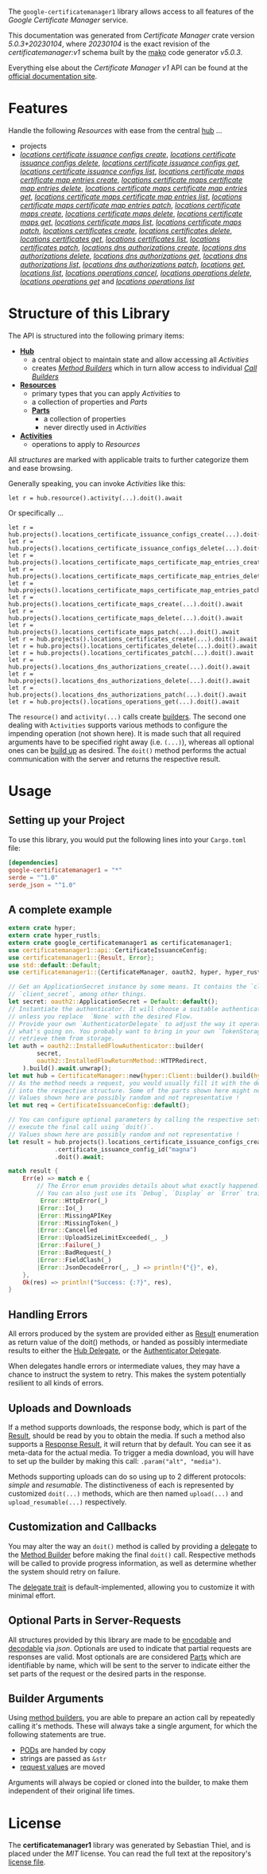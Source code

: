 <!---
DO NOT EDIT !
This file was generated automatically from 'src/generator/templates/api/README.md.mako'
DO NOT EDIT !
-->
The `google-certificatemanager1` library allows access to all features of the *Google Certificate Manager* service.

This documentation was generated from *Certificate Manager* crate version *5.0.3+20230104*, where *20230104* is the exact revision of the *certificatemanager:v1* schema built by the [mako](http://www.makotemplates.org/) code generator *v5.0.3*.

Everything else about the *Certificate Manager* *v1* API can be found at the
[official documentation site](https://cloud.google.com/certificate-manager).
# Features

Handle the following *Resources* with ease from the central [hub](https://docs.rs/google-certificatemanager1/5.0.3+20230104/google_certificatemanager1/CertificateManager) ... 

* projects
 * [*locations certificate issuance configs create*](https://docs.rs/google-certificatemanager1/5.0.3+20230104/google_certificatemanager1/api::ProjectLocationCertificateIssuanceConfigCreateCall), [*locations certificate issuance configs delete*](https://docs.rs/google-certificatemanager1/5.0.3+20230104/google_certificatemanager1/api::ProjectLocationCertificateIssuanceConfigDeleteCall), [*locations certificate issuance configs get*](https://docs.rs/google-certificatemanager1/5.0.3+20230104/google_certificatemanager1/api::ProjectLocationCertificateIssuanceConfigGetCall), [*locations certificate issuance configs list*](https://docs.rs/google-certificatemanager1/5.0.3+20230104/google_certificatemanager1/api::ProjectLocationCertificateIssuanceConfigListCall), [*locations certificate maps certificate map entries create*](https://docs.rs/google-certificatemanager1/5.0.3+20230104/google_certificatemanager1/api::ProjectLocationCertificateMapCertificateMapEntryCreateCall), [*locations certificate maps certificate map entries delete*](https://docs.rs/google-certificatemanager1/5.0.3+20230104/google_certificatemanager1/api::ProjectLocationCertificateMapCertificateMapEntryDeleteCall), [*locations certificate maps certificate map entries get*](https://docs.rs/google-certificatemanager1/5.0.3+20230104/google_certificatemanager1/api::ProjectLocationCertificateMapCertificateMapEntryGetCall), [*locations certificate maps certificate map entries list*](https://docs.rs/google-certificatemanager1/5.0.3+20230104/google_certificatemanager1/api::ProjectLocationCertificateMapCertificateMapEntryListCall), [*locations certificate maps certificate map entries patch*](https://docs.rs/google-certificatemanager1/5.0.3+20230104/google_certificatemanager1/api::ProjectLocationCertificateMapCertificateMapEntryPatchCall), [*locations certificate maps create*](https://docs.rs/google-certificatemanager1/5.0.3+20230104/google_certificatemanager1/api::ProjectLocationCertificateMapCreateCall), [*locations certificate maps delete*](https://docs.rs/google-certificatemanager1/5.0.3+20230104/google_certificatemanager1/api::ProjectLocationCertificateMapDeleteCall), [*locations certificate maps get*](https://docs.rs/google-certificatemanager1/5.0.3+20230104/google_certificatemanager1/api::ProjectLocationCertificateMapGetCall), [*locations certificate maps list*](https://docs.rs/google-certificatemanager1/5.0.3+20230104/google_certificatemanager1/api::ProjectLocationCertificateMapListCall), [*locations certificate maps patch*](https://docs.rs/google-certificatemanager1/5.0.3+20230104/google_certificatemanager1/api::ProjectLocationCertificateMapPatchCall), [*locations certificates create*](https://docs.rs/google-certificatemanager1/5.0.3+20230104/google_certificatemanager1/api::ProjectLocationCertificateCreateCall), [*locations certificates delete*](https://docs.rs/google-certificatemanager1/5.0.3+20230104/google_certificatemanager1/api::ProjectLocationCertificateDeleteCall), [*locations certificates get*](https://docs.rs/google-certificatemanager1/5.0.3+20230104/google_certificatemanager1/api::ProjectLocationCertificateGetCall), [*locations certificates list*](https://docs.rs/google-certificatemanager1/5.0.3+20230104/google_certificatemanager1/api::ProjectLocationCertificateListCall), [*locations certificates patch*](https://docs.rs/google-certificatemanager1/5.0.3+20230104/google_certificatemanager1/api::ProjectLocationCertificatePatchCall), [*locations dns authorizations create*](https://docs.rs/google-certificatemanager1/5.0.3+20230104/google_certificatemanager1/api::ProjectLocationDnsAuthorizationCreateCall), [*locations dns authorizations delete*](https://docs.rs/google-certificatemanager1/5.0.3+20230104/google_certificatemanager1/api::ProjectLocationDnsAuthorizationDeleteCall), [*locations dns authorizations get*](https://docs.rs/google-certificatemanager1/5.0.3+20230104/google_certificatemanager1/api::ProjectLocationDnsAuthorizationGetCall), [*locations dns authorizations list*](https://docs.rs/google-certificatemanager1/5.0.3+20230104/google_certificatemanager1/api::ProjectLocationDnsAuthorizationListCall), [*locations dns authorizations patch*](https://docs.rs/google-certificatemanager1/5.0.3+20230104/google_certificatemanager1/api::ProjectLocationDnsAuthorizationPatchCall), [*locations get*](https://docs.rs/google-certificatemanager1/5.0.3+20230104/google_certificatemanager1/api::ProjectLocationGetCall), [*locations list*](https://docs.rs/google-certificatemanager1/5.0.3+20230104/google_certificatemanager1/api::ProjectLocationListCall), [*locations operations cancel*](https://docs.rs/google-certificatemanager1/5.0.3+20230104/google_certificatemanager1/api::ProjectLocationOperationCancelCall), [*locations operations delete*](https://docs.rs/google-certificatemanager1/5.0.3+20230104/google_certificatemanager1/api::ProjectLocationOperationDeleteCall), [*locations operations get*](https://docs.rs/google-certificatemanager1/5.0.3+20230104/google_certificatemanager1/api::ProjectLocationOperationGetCall) and [*locations operations list*](https://docs.rs/google-certificatemanager1/5.0.3+20230104/google_certificatemanager1/api::ProjectLocationOperationListCall)




# Structure of this Library

The API is structured into the following primary items:

* **[Hub](https://docs.rs/google-certificatemanager1/5.0.3+20230104/google_certificatemanager1/CertificateManager)**
    * a central object to maintain state and allow accessing all *Activities*
    * creates [*Method Builders*](https://docs.rs/google-certificatemanager1/5.0.3+20230104/google_certificatemanager1/client::MethodsBuilder) which in turn
      allow access to individual [*Call Builders*](https://docs.rs/google-certificatemanager1/5.0.3+20230104/google_certificatemanager1/client::CallBuilder)
* **[Resources](https://docs.rs/google-certificatemanager1/5.0.3+20230104/google_certificatemanager1/client::Resource)**
    * primary types that you can apply *Activities* to
    * a collection of properties and *Parts*
    * **[Parts](https://docs.rs/google-certificatemanager1/5.0.3+20230104/google_certificatemanager1/client::Part)**
        * a collection of properties
        * never directly used in *Activities*
* **[Activities](https://docs.rs/google-certificatemanager1/5.0.3+20230104/google_certificatemanager1/client::CallBuilder)**
    * operations to apply to *Resources*

All *structures* are marked with applicable traits to further categorize them and ease browsing.

Generally speaking, you can invoke *Activities* like this:

```Rust,ignore
let r = hub.resource().activity(...).doit().await
```

Or specifically ...

```ignore
let r = hub.projects().locations_certificate_issuance_configs_create(...).doit().await
let r = hub.projects().locations_certificate_issuance_configs_delete(...).doit().await
let r = hub.projects().locations_certificate_maps_certificate_map_entries_create(...).doit().await
let r = hub.projects().locations_certificate_maps_certificate_map_entries_delete(...).doit().await
let r = hub.projects().locations_certificate_maps_certificate_map_entries_patch(...).doit().await
let r = hub.projects().locations_certificate_maps_create(...).doit().await
let r = hub.projects().locations_certificate_maps_delete(...).doit().await
let r = hub.projects().locations_certificate_maps_patch(...).doit().await
let r = hub.projects().locations_certificates_create(...).doit().await
let r = hub.projects().locations_certificates_delete(...).doit().await
let r = hub.projects().locations_certificates_patch(...).doit().await
let r = hub.projects().locations_dns_authorizations_create(...).doit().await
let r = hub.projects().locations_dns_authorizations_delete(...).doit().await
let r = hub.projects().locations_dns_authorizations_patch(...).doit().await
let r = hub.projects().locations_operations_get(...).doit().await
```

The `resource()` and `activity(...)` calls create [builders][builder-pattern]. The second one dealing with `Activities` 
supports various methods to configure the impending operation (not shown here). It is made such that all required arguments have to be 
specified right away (i.e. `(...)`), whereas all optional ones can be [build up][builder-pattern] as desired.
The `doit()` method performs the actual communication with the server and returns the respective result.

# Usage

## Setting up your Project

To use this library, you would put the following lines into your `Cargo.toml` file:

```toml
[dependencies]
google-certificatemanager1 = "*"
serde = "^1.0"
serde_json = "^1.0"
```

## A complete example

```Rust
extern crate hyper;
extern crate hyper_rustls;
extern crate google_certificatemanager1 as certificatemanager1;
use certificatemanager1::api::CertificateIssuanceConfig;
use certificatemanager1::{Result, Error};
use std::default::Default;
use certificatemanager1::{CertificateManager, oauth2, hyper, hyper_rustls, chrono, FieldMask};

// Get an ApplicationSecret instance by some means. It contains the `client_id` and 
// `client_secret`, among other things.
let secret: oauth2::ApplicationSecret = Default::default();
// Instantiate the authenticator. It will choose a suitable authentication flow for you, 
// unless you replace  `None` with the desired Flow.
// Provide your own `AuthenticatorDelegate` to adjust the way it operates and get feedback about 
// what's going on. You probably want to bring in your own `TokenStorage` to persist tokens and
// retrieve them from storage.
let auth = oauth2::InstalledFlowAuthenticator::builder(
        secret,
        oauth2::InstalledFlowReturnMethod::HTTPRedirect,
    ).build().await.unwrap();
let mut hub = CertificateManager::new(hyper::Client::builder().build(hyper_rustls::HttpsConnectorBuilder::new().with_native_roots().https_or_http().enable_http1().build()), auth);
// As the method needs a request, you would usually fill it with the desired information
// into the respective structure. Some of the parts shown here might not be applicable !
// Values shown here are possibly random and not representative !
let mut req = CertificateIssuanceConfig::default();

// You can configure optional parameters by calling the respective setters at will, and
// execute the final call using `doit()`.
// Values shown here are possibly random and not representative !
let result = hub.projects().locations_certificate_issuance_configs_create(req, "parent")
             .certificate_issuance_config_id("magna")
             .doit().await;

match result {
    Err(e) => match e {
        // The Error enum provides details about what exactly happened.
        // You can also just use its `Debug`, `Display` or `Error` traits
         Error::HttpError(_)
        |Error::Io(_)
        |Error::MissingAPIKey
        |Error::MissingToken(_)
        |Error::Cancelled
        |Error::UploadSizeLimitExceeded(_, _)
        |Error::Failure(_)
        |Error::BadRequest(_)
        |Error::FieldClash(_)
        |Error::JsonDecodeError(_, _) => println!("{}", e),
    },
    Ok(res) => println!("Success: {:?}", res),
}

```
## Handling Errors

All errors produced by the system are provided either as [Result](https://docs.rs/google-certificatemanager1/5.0.3+20230104/google_certificatemanager1/client::Result) enumeration as return value of
the doit() methods, or handed as possibly intermediate results to either the 
[Hub Delegate](https://docs.rs/google-certificatemanager1/5.0.3+20230104/google_certificatemanager1/client::Delegate), or the [Authenticator Delegate](https://docs.rs/yup-oauth2/*/yup_oauth2/trait.AuthenticatorDelegate.html).

When delegates handle errors or intermediate values, they may have a chance to instruct the system to retry. This 
makes the system potentially resilient to all kinds of errors.

## Uploads and Downloads
If a method supports downloads, the response body, which is part of the [Result](https://docs.rs/google-certificatemanager1/5.0.3+20230104/google_certificatemanager1/client::Result), should be
read by you to obtain the media.
If such a method also supports a [Response Result](https://docs.rs/google-certificatemanager1/5.0.3+20230104/google_certificatemanager1/client::ResponseResult), it will return that by default.
You can see it as meta-data for the actual media. To trigger a media download, you will have to set up the builder by making
this call: `.param("alt", "media")`.

Methods supporting uploads can do so using up to 2 different protocols: 
*simple* and *resumable*. The distinctiveness of each is represented by customized 
`doit(...)` methods, which are then named `upload(...)` and `upload_resumable(...)` respectively.

## Customization and Callbacks

You may alter the way an `doit()` method is called by providing a [delegate](https://docs.rs/google-certificatemanager1/5.0.3+20230104/google_certificatemanager1/client::Delegate) to the 
[Method Builder](https://docs.rs/google-certificatemanager1/5.0.3+20230104/google_certificatemanager1/client::CallBuilder) before making the final `doit()` call. 
Respective methods will be called to provide progress information, as well as determine whether the system should 
retry on failure.

The [delegate trait](https://docs.rs/google-certificatemanager1/5.0.3+20230104/google_certificatemanager1/client::Delegate) is default-implemented, allowing you to customize it with minimal effort.

## Optional Parts in Server-Requests

All structures provided by this library are made to be [encodable](https://docs.rs/google-certificatemanager1/5.0.3+20230104/google_certificatemanager1/client::RequestValue) and 
[decodable](https://docs.rs/google-certificatemanager1/5.0.3+20230104/google_certificatemanager1/client::ResponseResult) via *json*. Optionals are used to indicate that partial requests are responses 
are valid.
Most optionals are are considered [Parts](https://docs.rs/google-certificatemanager1/5.0.3+20230104/google_certificatemanager1/client::Part) which are identifiable by name, which will be sent to 
the server to indicate either the set parts of the request or the desired parts in the response.

## Builder Arguments

Using [method builders](https://docs.rs/google-certificatemanager1/5.0.3+20230104/google_certificatemanager1/client::CallBuilder), you are able to prepare an action call by repeatedly calling it's methods.
These will always take a single argument, for which the following statements are true.

* [PODs][wiki-pod] are handed by copy
* strings are passed as `&str`
* [request values](https://docs.rs/google-certificatemanager1/5.0.3+20230104/google_certificatemanager1/client::RequestValue) are moved

Arguments will always be copied or cloned into the builder, to make them independent of their original life times.

[wiki-pod]: http://en.wikipedia.org/wiki/Plain_old_data_structure
[builder-pattern]: http://en.wikipedia.org/wiki/Builder_pattern
[google-go-api]: https://github.com/google/google-api-go-client

# License
The **certificatemanager1** library was generated by Sebastian Thiel, and is placed 
under the *MIT* license.
You can read the full text at the repository's [license file][repo-license].

[repo-license]: https://github.com/Byron/google-apis-rsblob/main/LICENSE.md

